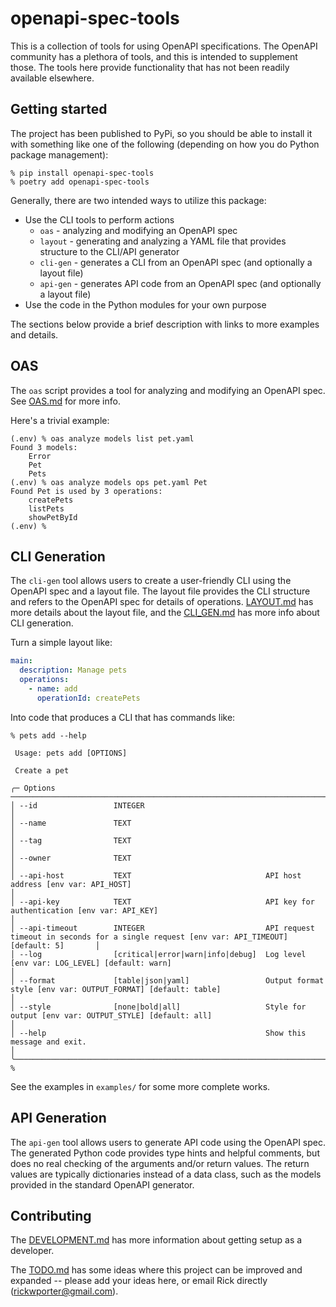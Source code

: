 # openapi-spec-tools

This is a collection of tools for using OpenAPI specifications. The OpenAPI community has a plethora of tools, and this is intended to supplement those. The tools here provide functionality that has not been readily available elsewhere.

## Getting started

The project has been published to PyPi, so you should be able to install it with something like one of the following (depending on how you do Python package management):
```terminal
% pip install openapi-spec-tools
% poetry add openapi-spec-tools
```

Generally, there are two intended ways to utilize this package:
* Use the CLI tools to perform actions
    * `oas` - analyzing and modifying an OpenAPI spec
    * `layout` - generating and analyzing a YAML file that provides structure to the CLI/API generator
    * `cli-gen` - generates a CLI from an OpenAPI spec (and optionally a layout file)
    * `api-gen` - generates API code from an OpenAPI spec (and optionally a layout file)
* Use the code in the Python modules for your own purpose

The sections below provide a brief description with links to more examples and details.

## OAS

The `oas` script provides a tool for analyzing and modifying an OpenAPI spec. See [OAS.md](OAS.md) for more info.

Here's a trivial example:
```terminal
(.env) % oas analyze models list pet.yaml 
Found 3 models:
    Error
    Pet
    Pets
(.env) % oas analyze models ops pet.yaml Pet
Found Pet is used by 3 operations:
    createPets
    listPets
    showPetById
(.env) % 
```

## CLI Generation

The `cli-gen` tool allows users to create a user-friendly CLI using the OpenAPI spec and a layout file. The layout file provides the CLI structure and refers to the OpenAPI spec for details of operations.  [LAYOUT.md](LAYOUT.md) has more details about the layout file, and the [CLI_GEN.md](CLI_GEN.md) has more info about CLI generation.

Turn a simple layout like:
```YAML
main:
  description: Manage pets
  operations:
    - name: add
      operationId: createPets
```

Into code that produces a CLI that has commands like:
```terminal
% pets add --help
                                                                                                                                                        
 Usage: pets add [OPTIONS]                                             

 Create a pet
 
╭─ Options ────────────────────────────────────────────────────────────────────────────────────────────────────────────────────────────────────────────╮
│ --id                 INTEGER                                                                                                                         │
│ --name               TEXT                                                                                                                            │
│ --tag                TEXT                                                                                                                            │
│ --owner              TEXT                                                                                                                            │
│ --api-host           TEXT                              API host address [env var: API_HOST]                                                          │
│ --api-key            TEXT                              API key for authentication [env var: API_KEY]                                                 │
│ --api-timeout        INTEGER                           API request timeout in seconds for a single request [env var: API_TIMEOUT] [default: 5]       │
│ --log                [critical|error|warn|info|debug]  Log level [env var: LOG_LEVEL] [default: warn]                                                │
│ --format             [table|json|yaml]                 Output format style [env var: OUTPUT_FORMAT] [default: table]                                 │
│ --style              [none|bold|all]                   Style for output [env var: OUTPUT_STYLE] [default: all]                                       │
│ --help                                                 Show this message and exit.                                                                   │
╰──────────────────────────────────────────────────────────────────────────────────────────────────────────────────────────────────────────────────────╯
% 
```

See the examples in `examples/` for some more complete works.

## API Generation

The `api-gen` tool allows users to generate API code using the OpenAPI spec. The generated Python code provides type hints and helpful comments, but does no real checking of the arguments and/or return values. The return values are typically dictionaries instead of a data class, such as the models provided in the standard OpenAPI generator.

## Contributing

The [DEVELOPMENT.md](DEVELOPMENT.md) has more information about getting setup as a developer.

The [TODO.md](TODO.md) has some ideas where this project can be improved and expanded -- please add your ideas here, or email Rick directly (rickwporter@gmail.com). 
